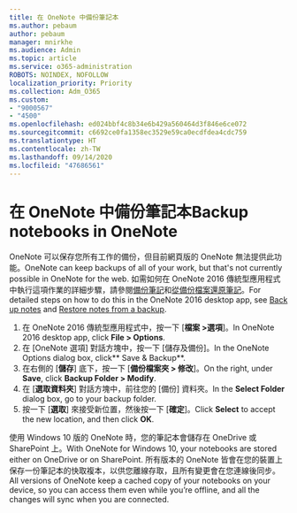 ```yaml
---
title: 在 OneNote 中備份筆記本
ms.author: pebaum
author: pebaum
manager: mnirkhe
ms.audience: Admin
ms.topic: article
ms.service: o365-administration
ROBOTS: NOINDEX, NOFOLLOW
localization_priority: Priority
ms.collection: Adm_O365
ms.custom:
- "9000567"
- "4500"
ms.openlocfilehash: ed024bbf4c8b34e6b429a560464d3f846e6ce072
ms.sourcegitcommit: c6692ce0fa1358ec3529e59ca0ecdfdea4cdc759
ms.translationtype: HT
ms.contentlocale: zh-TW
ms.lasthandoff: 09/14/2020
ms.locfileid: "47686561"
---
```

# <a name="backup-notebooks-in-onenote"></a><span data-ttu-id="d4ad2-102">在 OneNote 中備份筆記本</span><span class="sxs-lookup"><span data-stu-id="d4ad2-102">Backup notebooks in OneNote</span></span>

<span data-ttu-id="d4ad2-103">OneNote 可以保存您所有工作的備份，但目前網頁版的 OneNote 無法提供此功能。</span><span class="sxs-lookup"><span data-stu-id="d4ad2-103">OneNote can keep backups of all of your work, but that's not currently possible in OneNote for the web.</span></span> <span data-ttu-id="d4ad2-104">如需如何在 OneNote 2016 傳統型應用程式中執行這項作業的詳細步驟，請參閱[備份筆記](https://support.office.com/article/back-up-notes-f58b34b0-611d-435e-87fa-7942a1767af4#id0eaabaaa=2016,_2013,_2010)和[從備份檔案還原筆記](https://support.microsoft.com/office/5daf9cb0-6769-4998-a5de-f044fdd0d831)。</span><span class="sxs-lookup"><span data-stu-id="d4ad2-104">For detailed steps on how to do this in the OneNote 2016 desktop app, see [Back up notes](https://support.office.com/article/back-up-notes-f58b34b0-611d-435e-87fa-7942a1767af4#id0eaabaaa=2016,_2013,_2010) and [Restore notes from a backup](https://support.microsoft.com/office/5daf9cb0-6769-4998-a5de-f044fdd0d831).</span></span>

1. <span data-ttu-id="d4ad2-105">在 OneNote 2016 傳統型應用程式中，按一下 [**檔案 >選項**]。</span><span class="sxs-lookup"><span data-stu-id="d4ad2-105">In OneNote 2016 desktop app, click **File > Options**.</span></span>
2. <span data-ttu-id="d4ad2-106">在 [OneNote 選項] 對話方塊中，按一下 [儲存及備份]。</span><span class="sxs-lookup"><span data-stu-id="d4ad2-106">In the OneNote Options dialog box, click\*\* Save & Backup\*\*.</span></span>
3. <span data-ttu-id="d4ad2-107">在右側的 [**儲存**] 底下，按一下 [**備份檔案夾 > 修改**]。</span><span class="sxs-lookup"><span data-stu-id="d4ad2-107">On the right, under **Save**, click **Backup Folder > Modify**.</span></span>
4. <span data-ttu-id="d4ad2-108">在 [**選取資料夾**] 對話方塊中，前往您的 [備份] 資料夾。</span><span class="sxs-lookup"><span data-stu-id="d4ad2-108">In the **Select Folder** dialog box, go to your backup folder.</span></span>
5. <span data-ttu-id="d4ad2-109">按一下 [**選取**] 來接受新位置，然後按一下 [**確定**]。</span><span class="sxs-lookup"><span data-stu-id="d4ad2-109">Click **Select** to accept the new location, and then click **OK**.</span></span>

<span data-ttu-id="d4ad2-110">使用 Windows 10 版的 OneNote 時，您的筆記本會儲存在 OneDrive 或 SharePoint 上。</span><span class="sxs-lookup"><span data-stu-id="d4ad2-110">With OneNote for Windows 10, your notebooks are stored either on OneDrive or on SharePoint.</span></span> <span data-ttu-id="d4ad2-111">所有版本的 OneNote 皆會在您的裝置上保存一份筆記本的快取複本，以供您離線存取，且所有變更會在您連線後同步。</span><span class="sxs-lookup"><span data-stu-id="d4ad2-111">All versions of OneNote keep a cached copy of your notebooks on your device, so you can access them even while you’re offline, and all the changes will sync when you are connected.</span></span>

